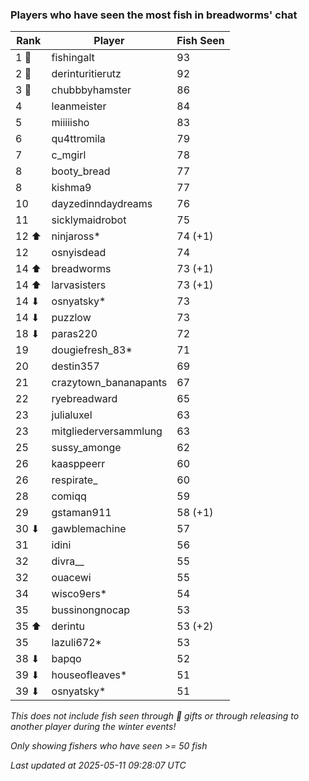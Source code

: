 ### Players who have seen the most fish in breadworms' chat
| Rank | Player | Fish Seen |
|------|--------|-----------|
| 1 🥇  | fishingalt  | 93 |
| 2 🥈  | derinturitierutz  | 92 |
| 3 🥉  | chubbbyhamster  | 86 |
| 4  | leanmeister  | 84 |
| 5  | miiiiisho  | 83 |
| 6  | qu4ttromila  | 79 |
| 7  | c_mgirl  | 78 |
| 8  | booty_bread  | 77 |
| 8  | kishma9  | 77 |
| 10  | dayzedinndaydreams  | 76 |
| 11  | sicklymaidrobot  | 75 |
| 12 ⬆ | ninjaross*  | 74 (+1) |
| 12  | osnyisdead  | 74 |
| 14 ⬆ | breadworms  | 73 (+1) |
| 14 ⬆ | larvasisters  | 73 (+1) |
| 14 ⬇ | osnyatsky*  | 73 |
| 14 ⬇ | puzzlow  | 73 |
| 18 ⬇ | paras220  | 72 |
| 19  | dougiefresh_83*  | 71 |
| 20  | destin357  | 69 |
| 21  | crazytown_bananapants  | 67 |
| 22  | ryebreadward  | 65 |
| 23  | julialuxel  | 63 |
| 23  | mitgliederversammlung  | 63 |
| 25  | sussy_amonge  | 62 |
| 26  | kaasppeerr  | 60 |
| 26  | respirate_  | 60 |
| 28  | comiqq  | 59 |
| 29  | gstaman911  | 58 (+1) |
| 30 ⬇ | gawblemachine  | 57 |
| 31  | idini  | 56 |
| 32  | divra__  | 55 |
| 32  | ouacewi  | 55 |
| 34  | wisco9ers*  | 54 |
| 35  | bussinongnocap  | 53 |
| 35 ⬆ | derintu  | 53 (+2) |
| 35  | lazuli672*  | 53 |
| 38 ⬇ | bapqo  | 52 |
| 39 ⬇ | houseofleaves*  | 51 |
| 39 ⬇ | osnyatsky*  | 51 |

_This does not include fish seen through 🎁 gifts or through releasing to another player during the winter events!_

_Only showing fishers who have seen >= 50 fish_

_Last updated at 2025-05-11 09:28:07 UTC_
